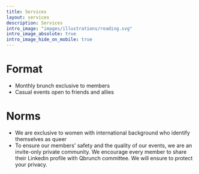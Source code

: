 ```yaml
---
title: Services
layout: services
description: Services
intro_image: "images/illustrations/reading.svg"
intro_image_absolute: true
intro_image_hide_on_mobile: true
---
```


# Format
- Monthly brunch exclusive to members
- Casual events open to friends and allies

# Norms
- We are exclusive to women with international background who identify themselves as queer
- To ensure our members' safety and the quality of our events, we are an invite-only private community. We encourage every member to share their Linkedin profile with Qbrunch committee. We will ensure to protect your privacy.
